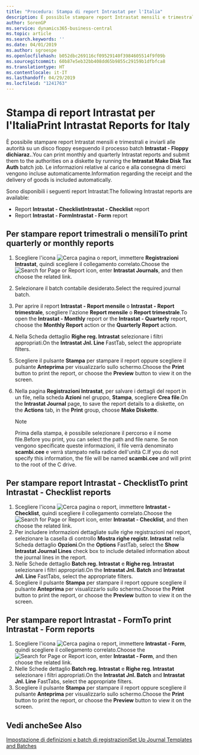 ```yaml
---
title: "Procedura: Stampa di report Intrastat per l'Italia"
description: È possibile stampare report Intrastat mensili e trimestrali e inviarli alle autorità nella versione italiana di Business Central. Le informazioni relative al carico e alla consegna di merci vengono incluse automaticamente.
author: SorenGP
ms.service: dynamics365-business-central
ms.topic: article
ms.search.keywords: ''
ms.date: 04/01/2019
ms.author: sgroespe
ms.openlocfilehash: b052dbc269116cf09529140f3984605514f9f09b
ms.sourcegitcommit: 60b87e5eb32bb408dd65b9855c29159b1dfbfca8
ms.translationtype: HT
ms.contentlocale: it-IT
ms.lasthandoff: 04/29/2019
ms.locfileid: "1241763"
---
```

# <a name="print-intrastat-reports-for-italy"></a><span data-ttu-id="044cf-104">Stampa di report Intrastat per l'Italia</span><span class="sxs-lookup"><span data-stu-id="044cf-104">Print Intrastat Reports for Italy</span></span>
<span data-ttu-id="044cf-105">È possibile stampare report Intrastat mensili e trimestrali e inviarli alle autorità su un disco floppy eseguendo il processo batch **Intrastat - Floppy dichiaraz.**.</span><span class="sxs-lookup"><span data-stu-id="044cf-105">You can print monthly and quarterly Intrastat reports and submit them to the authorities on a diskette by running the **Intrastat Make Disk Tax Auth** batch job.</span></span> <span data-ttu-id="044cf-106">Le informazioni relative al carico e alla consegna di merci vengono incluse automaticamente.</span><span class="sxs-lookup"><span data-stu-id="044cf-106">Information regarding the receipt and the delivery of goods is included automatically.</span></span>  

<span data-ttu-id="044cf-107">Sono disponibili i seguenti report Intrastat:</span><span class="sxs-lookup"><span data-stu-id="044cf-107">The following Intrastat reports are available:</span></span>  

- <span data-ttu-id="044cf-108">Report **Intrastat - Checklist**</span><span class="sxs-lookup"><span data-stu-id="044cf-108">**Intrastat - Checklist** report</span></span>  
- <span data-ttu-id="044cf-109">Report **Intrastat - Form**</span><span class="sxs-lookup"><span data-stu-id="044cf-109">**Intrastat - Form** report</span></span>  

## <a name="to-print-quarterly-or-monthly-reports"></a><span data-ttu-id="044cf-110">Per stampare report trimestrali o mensili</span><span class="sxs-lookup"><span data-stu-id="044cf-110">To print quarterly or monthly reports</span></span>  

1.  <span data-ttu-id="044cf-111">Scegliere l'icona ![Cerca pagina o report](../../media/ui-search/search_small.png "Cerca pagina o report"), immettere **Registrazioni Intrastat**, quindi scegliere il collegamento correlato.</span><span class="sxs-lookup"><span data-stu-id="044cf-111">Choose the ![Search for Page or Report](../../media/ui-search/search_small.png "Search for Page or Report icon") icon, enter **Intrastat Journals**, and then choose the related link.</span></span>  
2.  <span data-ttu-id="044cf-112">Selezionare il batch contabile desiderato.</span><span class="sxs-lookup"><span data-stu-id="044cf-112">Select the required journal batch.</span></span>  
3.  <span data-ttu-id="044cf-113">Per aprire il report **Intrastat - Report mensile** o **Intrastat - Report trimestrale**, scegliere l'azione **Report mensile** o **Report trimestrale**.</span><span class="sxs-lookup"><span data-stu-id="044cf-113">To open the **Intrastat - Monthly** report or the **Intrastat - Quarterly** report, choose the **Monthly Report** action or the **Quarterly Report** action.</span></span>  
4.  <span data-ttu-id="044cf-114">Nella Scheda dettaglio **Righe reg. Intrastat** selezionare i filtri appropriati.</span><span class="sxs-lookup"><span data-stu-id="044cf-114">On the **Intrastat Jnl. Line** FastTab, select the appropriate filters.</span></span>  
5.  <span data-ttu-id="044cf-115">Scegliere il pulsante **Stampa** per stampare il report oppure scegliere il pulsante **Anteprima** per visualizzarlo sullo schermo.</span><span class="sxs-lookup"><span data-stu-id="044cf-115">Choose the **Print** button to print the report, or choose the **Preview** button to view it on the screen.</span></span>  
6.  <span data-ttu-id="044cf-116">Nella pagina **Registrazioni Intrastat**, per salvare i dettagli del report in un file, nella scheda **Azioni** nel gruppo, **Stampa**, scegliere **Crea file**.</span><span class="sxs-lookup"><span data-stu-id="044cf-116">On the **Intrastat Journal** page, to save the report details to a diskette, on the **Actions** tab, in the **Print** group, choose **Make Diskette**.</span></span>  

    > [!NOTE]  
    >  <span data-ttu-id="044cf-117">Prima della stampa, è possibile selezionare il percorso e il nome file.</span><span class="sxs-lookup"><span data-stu-id="044cf-117">Before you print, you can select the path and file name.</span></span> <span data-ttu-id="044cf-118">Se non vengono specificate queste informazioni, il file verrà denominato **scambi.cee** e verrà stampato nella radice dell'unità C.</span><span class="sxs-lookup"><span data-stu-id="044cf-118">If you do not specify this information, the file will be named **scambi.cee** and will print to the root of the C drive.</span></span>  

## <a name="to-print-intrastat---checklist-reports"></a><span data-ttu-id="044cf-119">Per stampare report Intrastat - Checklist</span><span class="sxs-lookup"><span data-stu-id="044cf-119">To print Intrastat - Checklist reports</span></span>  

1.  <span data-ttu-id="044cf-120">Scegliere l'icona ![Cerca pagina o report](../../media/ui-search/search_small.png "Cerca pagina o report"), immettere **Intrastat - Checklist**, quindi scegliere il collegamento correlato.</span><span class="sxs-lookup"><span data-stu-id="044cf-120">Choose the ![Search for Page or Report](../../media/ui-search/search_small.png "Search for Page or Report icon") icon, enter **Intrastat - Checklist**, and then choose the related link.</span></span>  
2.  <span data-ttu-id="044cf-121">Per includere informazioni dettagliate sulle righe registrazioni nel report, selezionare la casella di controllo **Mostra righe registr. Intrastat** nella Scheda dettaglio **Opzioni**.</span><span class="sxs-lookup"><span data-stu-id="044cf-121">On the **Options** FastTab, select the **Show Intrastat Journal Lines** check box to include detailed information about the journal lines in the report.</span></span>  
3.  <span data-ttu-id="044cf-122">Nelle Schede dettaglio **Batch reg. Intrastat** e **Righe reg. Intrastat** selezionare i filtri appropriati.</span><span class="sxs-lookup"><span data-stu-id="044cf-122">On the **Intrastat Jnl. Batch** and **Intrastat Jnl. Line** FastTabs, select the appropriate filters.</span></span>  
4.  <span data-ttu-id="044cf-123">Scegliere il pulsante **Stampa** per stampare il report oppure scegliere il pulsante **Anteprima** per visualizzarlo sullo schermo.</span><span class="sxs-lookup"><span data-stu-id="044cf-123">Choose the **Print** button to print the report, or choose the **Preview** button to view it on the screen.</span></span>  

## <a name="to-print-intrastat---form-reports"></a><span data-ttu-id="044cf-124">Per stampare report Intrastat - Form</span><span class="sxs-lookup"><span data-stu-id="044cf-124">To print Intrastat - Form reports</span></span>  

1.  <span data-ttu-id="044cf-125">Scegliere l'icona ![Cerca pagina o report](../../media/ui-search/search_small.png "Cerca pagina o report"), immettere **Intrastat - Form**, quindi scegliere il collegamento correlato.</span><span class="sxs-lookup"><span data-stu-id="044cf-125">Choose the ![Search for Page or Report](../../media/ui-search/search_small.png "Search for Page or Report icon") icon, enter **Intrastat - Form**, and then choose the related link.</span></span>  
2.  <span data-ttu-id="044cf-126">Nelle Schede dettaglio **Batch reg. Intrastat** e **Righe reg. Intrastat** selezionare i filtri appropriati.</span><span class="sxs-lookup"><span data-stu-id="044cf-126">On the **Intrastat Jnl. Batch** and **Intrastat Jnl. Line** FastTabs, select the appropriate filters.</span></span>  
3.  <span data-ttu-id="044cf-127">Scegliere il pulsante **Stampa** per stampare il report oppure scegliere il pulsante **Anteprima** per visualizzarlo sullo schermo.</span><span class="sxs-lookup"><span data-stu-id="044cf-127">Choose the **Print** button to print the report, or choose the **Preview** button to view it on the screen.</span></span>  

## <a name="see-also"></a><span data-ttu-id="044cf-128">Vedi anche</span><span class="sxs-lookup"><span data-stu-id="044cf-128">See Also</span></span>  
 [<span data-ttu-id="044cf-129">Impostazione di definizioni e batch di registrazioni</span><span class="sxs-lookup"><span data-stu-id="044cf-129">Set Up Journal Templates and Batches</span></span>](how-to-set-up-journal-templates-and-batches.md)

